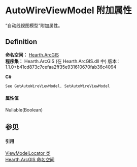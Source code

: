 # AutoWireViewModel 附加属性


“自动线视图模型”附加属性。



## Definition
**命名空间：** <a href="N_Hearth_ArcGIS">Hearth.ArcGIS</a>  
**程序集：** Hearth.ArcGIS (在 Hearth.ArcGIS.dll 中) 版本：1.1.0+b41cd873c7cefaa2ff35e931610670fab36c4094

**C#**
``` C#
See GetAutoWireViewModel, SetAutoWireViewModel
```



#### 属性值
Nullable(Boolean)

## 参见


#### 引用
<a href="T_Hearth_ArcGIS_ViewModelLocator">ViewModelLocator 类</a>  
<a href="N_Hearth_ArcGIS">Hearth.ArcGIS 命名空间</a>  
